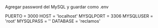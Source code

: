 Agregar password del MySQL y guardar como .env

PUERTO = 3000
HOST = 'localhost'
MYSQLPORT = 3306
MYSQLUSER = 'root'
MYSQLPASS = ''
DATABASE = 'reclamos'
